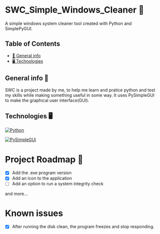 # SWC_Simple_Windows_Cleaner 🧹

A simple windows system cleaner tool created with Python and SimplePyGUI.

## Table of Contents

* [🔎 General info](#general-info)
* [🖥 Technologies](#technologies)

## General info 🔎

SWC is a project made by me, to help me learn and pratice python and test my skills while making something useful in some way. It uses PySimpleGUI to make the graphical user interface(GUI).

## Technologies 🖥

[![Python](https://img.shields.io/badge/python-3670A0?style=for-the-badge&logo=python&logoColor=ffdd54)](https://www.python.org/downloads/release/python-3114/)

[![PySimpleGUi](https://img.shields.io/badge/PySimpleGUI-3670A0?style=for-the-badge&logo=python&logoColor=ffdd54)](https://www.pysimplegui.org/en/latest/#pypi-statistics-versions)

# Project Roadmap 🚀

- [x]  Add the .exe program version
- [x]  Add an icon to the application 
- [ ]  Add an option to run a system integrity check

and more...

# Known issues

- [x]  After running the disk clean, the program freezes and stop responding.





